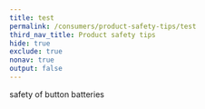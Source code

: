 ```yaml
---
title: test
permalink: /consumers/product-safety-tips/test
third_nav_title: Product safety tips
hide: true
exclude: true
nonav: true
output: false
---
```


safety of button batteries
